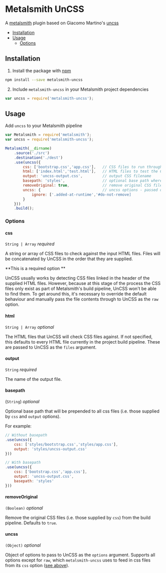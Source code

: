 # Metalsmith UnCSS

A [metalsmith](http://metalsmith.io) plugin based on Giacomo Martino's [uncss](https://github.com/giakki/uncss)

- [Installation](#installation)
- [Usage](#usage)
	- [Options](#options)


## <a name="installation"></a>Installation

1. Install the package with [npm](http://npmjs.org)

```sh
npm install --save metalsmith-uncss
```

2. Include `metalsmith-uncss` in your Metalsmith project dependencies

```js
var uncss = require('metalsmith-uncss');
```

## <a name="usage"></a>Usage

Add `uncss` to your Metalsmith pipeline

```js
var Metalsmith = require('metalsmith');
var uncss = require('metalsmith-uncss');

Metalsmith(__dirname)
	.source('./src')
	.destination('./dest')
	.use(uncss({
		css: ['bootstrap.css','app.css'],	// CSS files to run through UnCSS
		html: ['index.html','test.html'],	// HTML files to test the CSS files against
		output: 'uncss-output.css',			// output CSS filename
		basepath: 'styles',					// optional base path where all your css files are stored
		removeOriginal: true,				// remove original CSS files from the build
		uncss: {							// uncss options - passed directly to UnCSS
			ignore: ['.added-at-runtime','#do-not-remove]
		}
	}))
	.build();
```


### <a name="options"></a>Options

#### css <a name="options-css"></a>

`String | Array` *required*

A string or array of CSS files to check against the input HTML files. Files will be concatenated by UnCSS in the order that they are supplied.

**This is a required option **

UnCSS usually works by detecting CSS files linked in the header of the supplied HTML files. However, because at this stage of the process the CSS files only exist as part of Metalsmith's build pipeline, UnCSS won't be able to find them. To get around this, it's necessary to override the default behaviour and manually pass the file contents through to UnCSS as the `raw` option.


#### html

`String | Array` *optional*

The HTML files that UnCSS will check CSS files against. If not specified, this defaults to every HTML file currently in the project build pipeline. These are passed to UnCSS as the `files` argument.

#### output

`String` *required*

The name of the output file.

#### basepath

(`String`) *optional*

Optional base path that will be prepended to all css files (i.e. those supplied by `css` and `output` options).

For example:

```js
// Without basepath
.use(uncss({
	css: ['styles/bootstrap.css','styles/app.css'],
	output: 'styles/uncss-output.css'
}))

// With basepath
.use(uncss({
	css: ['bootstrap.css','app.css'],
	output: 'uncss-output.css',
	basepath: 'styles'
}))

```

#### removeOriginal

`(Boolean)` *optional*

Remove the original CSS files (i.e. those supplied by `css`) from the build pipeline. Defaults to `true`.

#### uncss

`(Object)` *optional*

Object of options to pass to UnCSS as the `options` argument. Supports all options except for `raw`, which `metalsmith-uncss` uses to feed in css files from its `css` option ([see above](#options-css)).

